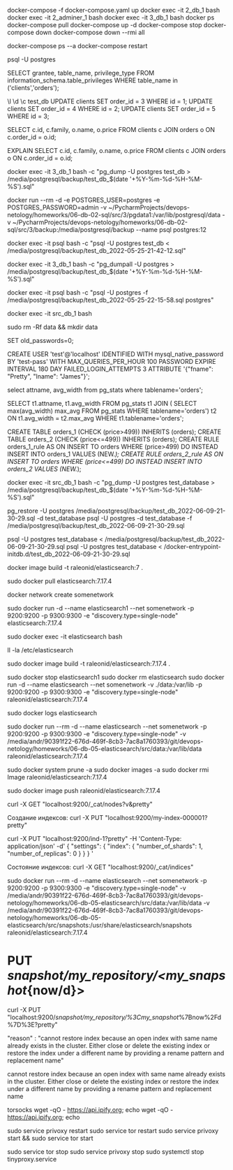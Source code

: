 docker-compose -f docker-compose.yaml up
docker exec -it 2_db_1 bash
docker exec -it 2_adminer_1 bash
docker exec -it 3_db_1 bash
docker ps
docker-compose pull
docker-compose up -d
docker-compose stop
docker-compose down
docker-compose down --rmi all

docker-compose ps --a
docker-compose restart


psql -U postgres


SELECT grantee, table_name, privilege_type FROM information_schema.table_privileges WHERE table_name in ('clients','orders');

\l
\d
\c test_db
UPDATE clients SET order_id = 3 WHERE id = 1;
UPDATE clients SET order_id = 4 WHERE id = 2;
UPDATE clients SET order_id = 5 WHERE id = 3;

SELECT c.id, c.family, o.name, o.price FROM clients c
JOIN orders o
ON c.order_id = o.id;

EXPLAIN SELECT c.id, c.family, o.name, o.price FROM clients c
JOIN orders o
ON c.order_id = o.id;

docker exec -it 3_db_1 bash -c "pg_dump -U postgres test_db > /media/postgresql/backup/test_db_$(date '+%Y-%m-%d-%H-%M-%S').sql"

docker run --rm -d -e POSTGRES_USER=postgres -e POSTGRES_PASSWORD=admin -v ~/PycharmProjects/devops-netology/homeworks/06-db-02-sql/src/3/pgdata1:/var/lib/postgresql/data -v ~/PycharmProjects/devops-netology/homeworks/06-db-02-sql/src/3/backup:/media/postgresql/backup --name psql postgres:12

docker exec -it psql bash -c "psql -U postgres test_db < /media/postgresql/backup/test_db_2022-05-25-21-42-12.sql"

docker exec -it 3_db_1 bash -c "pg_dumpall -U postgres > /media/postgresql/backup/test_db_$(date '+%Y-%m-%d-%H-%M-%S').sql"

docker exec -it psql bash -c "psql -U postgres -f /media/postgresql/backup/test_db_2022-05-25-22-15-58.sql postgres"

docker exec -it src_db_1 bash

sudo rm -Rf data && mkdir data

SET old_passwords=0;

CREATE USER 'test'@'localhost' 
IDENTIFIED WITH mysql_native_password BY 'test-pass'
WITH MAX_QUERIES_PER_HOUR 100 
PASSWORD EXPIRE INTERVAL 180 DAY 
FAILED_LOGIN_ATTEMPTS 3
ATTRIBUTE '{"fname": "Pretty", "lname": "James"}';

select attname, avg_width from pg_stats where tablename='orders';

SELECT t1.attname, t1.avg_width 
FROM pg_stats t1
JOIN (
    SELECT max(avg_width) max_avg 
    FROM pg_stats 
    WHERE tablename='orders') t2
ON t1.avg_width = t2.max_avg 
WHERE t1.tablename='orders';

CREATE TABLE orders_1 (CHECK (price>499)) INHERITS (orders);
CREATE TABLE orders_2 (CHECK (price<=499)) INHERITS (orders);
CREATE RULE orders_1_rule AS ON INSERT TO orders WHERE (price>499) DO INSTEAD INSERT INTO orders_1 VALUES (NEW.*);
CREATE RULE orders_2_rule AS ON INSERT TO orders WHERE (price<=499) DO INSTEAD INSERT INTO orders_2 VALUES (NEW.*);

docker exec -it src_db_1 bash -c "pg_dump -U postgres test_database > /media/postgresql/backup/test_db_$(date '+%Y-%m-%d-%H-%M-%S').sql"

pg_restore -U postgres /media/postgresql/backup/test_db_2022-06-09-21-30-29.sql -d test_database
psql -U postgres -d test_database -f /media/postgresql/backup/test_db_2022-06-09-21-30-29.sql

psql -U postgres test_database < /media/postgresql/backup/test_db_2022-06-09-21-30-29.sql
psql -U postgres test_database < /docker-entrypoint-initdb.d/test_db_2022-06-09-21-30-29.sql


docker image build -t raleonid/elasticsearch:7 .

sudo docker pull elasticsearch:7.17.4

docker network create somenetwork

sudo docker run -d --name elasticsearch1 --net somenetwork -p 9200:9200 -p 9300:9300 -e "discovery.type=single-node" elasticsearch:7.17.4

sudo docker exec -it elasticsearch bash

ll -la /etc/elasticsearch

sudo docker image build -t raleonid/elasticsearch:7.17.4 .

sudo docker stop elasticsearch1
sudo docker rm elasticsearch
sudo docker run -d --name elasticsearch --net somenetwork -v ./data:/var/lib -p 9200:9200 -p 9300:9300 -e "discovery.type=single-node" raleonid/elasticsearch:7.17.4

sudo docker logs elasticsearch

sudo docker run --rm -d --name elasticsearch --net somenetwork -p 9200:9200 -p 9300:9300 -e "discovery.type=single-node" -v /media/andr/90391f22-676d-469f-8cb3-7ac8a1760393/git/devops-netology/homeworks/06-db-05-elasticsearch/src/data:/var/lib/data raleonid/elasticsearch:7.17.4

sudo docker system prune -a
sudo docker images -a
sudo docker rmi Image raleonid/elasticsearch:7.17.4

sudo docker image push raleonid/elasticsearch:7.17.4

curl -X GET "localhost:9200/_cat/nodes?v&pretty"

Создание индексов:
curl -X PUT "localhost:9200/my-index-000001?pretty"

curl -X PUT "localhost:9200/ind-1?pretty" -H 'Content-Type: application/json' -d'
{
  "settings": {
    "index": {
      "number_of_shards": 1,  
      "number_of_replicas": 0 
    }
  }
}
'

Состояние индексов:
curl -X GET "localhost:9200/_cat/indices"

sudo docker run --rm -d --name elasticsearch --net somenetwork -p 9200:9200 -p 9300:9300 -e "discovery.type=single-node" -v /media/andr/90391f22-676d-469f-8cb3-7ac8a1760393/git/devops-netology/homeworks/06-db-05-elasticsearch/src/data:/var/lib/data -v /media/andr/90391f22-676d-469f-8cb3-7ac8a1760393/git/devops-netology/homeworks/06-db-05-elasticsearch/src/snapshots:/usr/share/elasticsearch/snapshots raleonid/elasticsearch:7.17.4

# PUT _snapshot/my_repository/<my_snapshot_{now/d}>
curl -X PUT "localhost:9200/_snapshot/my_repository/%3Cmy_snapshot_%7Bnow%2Fd%7D%3E?pretty"

"reason" : "cannot restore index because an open index with same name already exists in the cluster. Either close or delete the existing index or restore the index under a different name by providing a rename pattern and replacement name"


cannot restore index because an open index with same name already exists in the cluster. Either close or delete the existing index or restore the index under a different name by providing a rename pattern and replacement name

torsocks wget -qO - https://api.ipify.org; echo
wget -qO - https://api.ipify.org; echo

sudo service privoxy restart
sudo service tor restart
sudo service privoxy start && sudo service tor start

sudo service tor stop
sudo service privoxy stop
sudo systemctl stop tinyproxy.service

